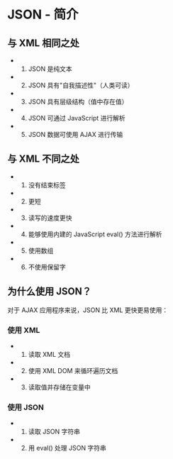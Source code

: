 # JSON - 简介

## 与 XML 相同之处
* 1. JSON 是纯文本
* 2. JSON 具有"自我描述性"（人类可读）
* 3. JSON 具有层级结构（值中存在值）
* 4. JSON 可通过 JavaScript 进行解析
* 5. JSON 数据可使用 AJAX 进行传输

## 与 XML 不同之处
* 1. 没有结束标签
* 2. 更短
* 3. 读写的速度更快
* 4. 能够使用内建的 JavaScript eval() 方法进行解析
* 5. 使用数组
* 6. 不使用保留字

## 为什么使用 JSON？
对于 AJAX 应用程序来说，JSON 比 XML 更快更易使用：
### 使用 XML
* 1. 读取 XML 文档
* 2. 使用 XML DOM 来循环遍历文档
* 3. 读取值并存储在变量中

### 使用 JSON
* 1. 读取 JSON 字符串
* 2. 用 eval() 处理 JSON 字符串


